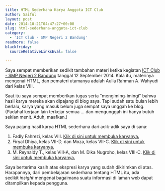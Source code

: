 ```yaml
---
title: HTML Sederhana Karya Anggota ICT Club
author: Saiful
layout: post
date: 2014-10-21T04:47:27+00:00
slug: html-sederhana-anggota-ict-club
category:
  - 'ICT Club - SMP Negeri 2 Bandung'
readmore: false
blackfriday:
  sourceRelativeLinksEval: false

---
```

Saya sempat memberikan sedikit tambahan materi ketika kegiatan [ICT Club - SMP Negeri 2 Bandung][1] tanggal 12 September 2014. Kala itu, materinya mengenai HTML, dan pemateri utamanya adalah Aulia Rahman A. Wahyudi dari kelas VIII.

Saat itu saya sempat memberikan tugas serta "mengiming-imingi" bahwa hasil karya mereka akan dipajang di blog saya. Tapi sudah satu bulan lebih berlalu, karya yang masuk belum juga sempat saya unggah ke blog. (Padahal kerjaan lain terkejar semua ... dan mengunggah ini hanya butuh sekian menit. Aduh, maafkan.)

Saya pajang hasil karya HTML sederhana dari adik-adik saya di sana:

  1. Fadly Fahrezi, kelas VIII. [Klik di sini untuk membuka karyanya.](/post/2014-10-21-html-sederhana-anggota-ict-club/fadly/index.html)
  2. Firyal Dhiya, kelas VII-D, dan Moza, kelas VII-C. [Klik di sini untuk membuka karyanya.](/post/2014-10-21-html-sederhana-anggota-ict-club/moza-firyal/index.html)
  3. M. Reynaldy T., kelas VIII-A, dan M. Dika Nugroho, kelas VIII-C. [Klik di sini untuk membuka karyanya.](/post/2014-10-21-html-sederhana-anggota-ict-club/dika/index.html)

Saya berterima kasih atas ekspresi karya yang sudah dikirimkan di atas. Harapannya, dari pembelajaran sederhana tentang HTML itu, ada sedikit _insight_ mengenai bagaimana suatu informasi di laman web dapat ditampilkan kepada pengguna.

 [1]: http://www.ictsmpn2bdg.web.id/
